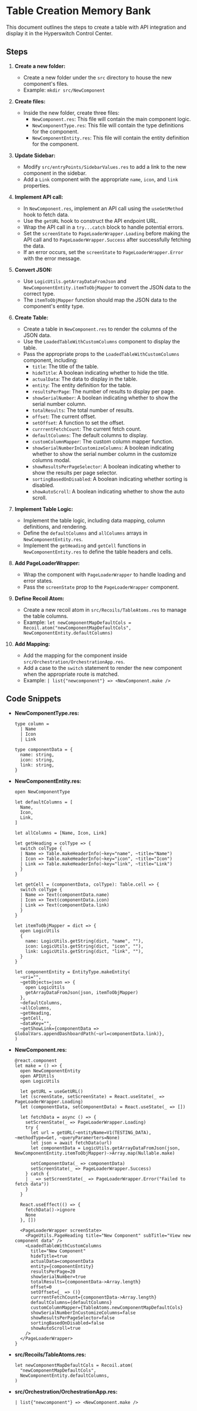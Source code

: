 # Table Creation Memory Bank

This document outlines the steps to create a table with API integration and display it in the Hyperswitch Control Center.

## Steps

1.  **Create a new folder:**
    *   Create a new folder under the `src` directory to house the new component's files.
    *   Example: `mkdir src/NewComponent`

2.  **Create files:**
    *   Inside the new folder, create three files:
        *   `NewComponent.res`: This file will contain the main component logic.
        *   `NewComponentType.res`: This file will contain the type definitions for the component.
        *   `NewComponentEntity.res`: This file will contain the entity definition for the component.

3.  **Update Sidebar:**
    *   Modify `src/entryPoints/SidebarValues.res` to add a link to the new component in the sidebar.
    *   Add a `Link` component with the appropriate `name`, `icon`, and `link` properties.

4.  **Implement API call:**
    *   In `NewComponent.res`, implement an API call using the `useGetMethod` hook to fetch data.
    *   Use the `getURL` hook to construct the API endpoint URL.
    *   Wrap the API call in a `try...catch` block to handle potential errors.
    *   Set the `screenState` to `PageLoaderWrapper.Loading` before making the API call and to `PageLoaderWrapper.Success` after successfully fetching the data.
    *   If an error occurs, set the `screenState` to `PageLoaderWrapper.Error` with the error message.

5.  **Convert JSON:**
    *   Use `LogicUtils.getArrayDataFromJson` and `NewComponentEntity.itemToObjMapper` to convert the JSON data to the correct type.
    *   The `itemToObjMapper` function should map the JSON data to the component's entity type.

6.  **Create Table:**
    *   Create a table in `NewComponent.res` to render the columns of the JSON data.
    *   Use the `LoadedTableWithCustomColumns` component to display the table.
    *   Pass the appropriate props to the `LoadedTableWithCustomColumns` component, including:
        *   `title`: The title of the table.
        *   `hideTitle`: A boolean indicating whether to hide the title.
        *   `actualData`: The data to display in the table.
        *   `entity`: The entity definition for the table.
        *   `resultsPerPage`: The number of results to display per page.
        *   `showSerialNumber`: A boolean indicating whether to show the serial number column.
        *   `totalResults`: The total number of results.
        *   `offset`: The current offset.
        *   `setOffset`: A function to set the offset.
        *   `currrentFetchCount`: The current fetch count.
        *   `defaultColumns`: The default columns to display.
        *   `customColumnMapper`: The custom column mapper function.
        *   `showSerialNumberInCustomizeColumns`: A boolean indicating whether to show the serial number column in the customize columns modal.
        *   `showResultsPerPageSelector`: A boolean indicating whether to show the results per page selector.
        *   `sortingBasedOnDisabled`: A boolean indicating whether sorting is disabled.
        *   `showAutoScroll`: A boolean indicating whether to show the auto scroll.

7.  **Implement Table Logic:**
    *   Implement the table logic, including data mapping, column definitions, and rendering.
    *   Define the `defaultColumns` and `allColumns` arrays in `NewComponentEntity.res`.
    *   Implement the `getHeading` and `getCell` functions in `NewComponentEntity.res` to define the table headers and cells.

8.  **Add PageLoaderWrapper:**
    *   Wrap the component with `PageLoaderWrapper` to handle loading and error states.
    *   Pass the `screenState` prop to the `PageLoaderWrapper` component.

9.  **Define Recoil Atom:**
    *   Create a new recoil atom in `src/Recoils/TableAtoms.res` to manage the table columns.
    *   Example: `let newComponentMapDefaultCols = Recoil.atom("newComponentMapDefaultCols", NewComponentEntity.defaultColumns)`

10. **Add Mapping:**
    *   Add the mapping for the component inside `src/Orchestration/OrchestrationApp.res`.
    *   Add a case to the `switch` statement to render the new component when the appropriate route is matched.
    *   Example: `| list{"newcomponent"} => <NewComponent.make />`

## Code Snippets

*   **NewComponentType.res:**

    ```rescript
    type column =
      | Name
      | Icon
      | Link

    type componentData = {
      name: string,
      icon: string,
      link: string,
    }
    ```

*   **NewComponentEntity.res:**

    ```rescript
    open NewComponentType

    let defaultColumns = [
      Name,
      Icon,
      Link,
    ]

    let allColumns = [Name, Icon, Link]

    let getHeading = colType => {
      switch colType {
      | Name => Table.makeHeaderInfo(~key="name", ~title="Name")
      | Icon => Table.makeHeaderInfo(~key="icon", ~title="Icon")
      | Link => Table.makeHeaderInfo(~key="link", ~title="Link")
      }
    }

    let getCell = (componentData, colType): Table.cell => {
      switch colType {
      | Name => Text(componentData.name)
      | Icon => Text(componentData.icon)
      | Link => Text(componentData.link)
      }
    }

    let itemToObjMapper = dict => {
      open LogicUtils
      {
        name: LogicUtils.getString(dict, "name", ""),
        icon: LogicUtils.getString(dict, "icon", ""),
        link: LogicUtils.getString(dict, "link", ""),
      }
    }

    let componentEntity = EntityType.makeEntity(
      ~uri="",
      ~getObjects=json => {
        open LogicUtils
        getArrayDataFromJson(json, itemToObjMapper)
      },
      ~defaultColumns,
      ~allColumns,
      ~getHeading,
      ~getCell,
      ~dataKey="",
      ~getShowLink={componentData => GlobalVars.appendDashboardPath(~url=componentData.link)},
    )
    ```

*   **NewComponent.res:**

    ```rescript
    @react.component
    let make = () => {
      open NewComponentEntity
      open APIUtils
      open LogicUtils

      let getURL = useGetURL()
      let (screenState, setScreenState) = React.useState(_ => PageLoaderWrapper.Loading)
      let (componentData, setComponentData) = React.useState(_ => [])

      let fetchData = async () => {
        setScreenState(_ => PageLoaderWrapper.Loading)
        try {
          let url = getURL(~entityName=V1(TESTING_DATA), ~methodType=Get, ~queryParamerters=None)
          let json = await fetchData(url)
          let componentData = LogicUtils.getArrayDataFromJson(json, NewComponentEntity.itemToObjMapper)->Array.map(Nullable.make)

          setComponentData(_ => componentData)
          setScreenState(_ => PageLoaderWrapper.Success)
        } catch {
        | _ => setScreenState(_ => PageLoaderWrapper.Error("Failed to fetch data"))
        }
      }

      React.useEffect(() => {
        fetchData()->ignore
        None
      }, [])

      <PageLoaderWrapper screenState>
        <PageUtils.PageHeading title="New Component" subTitle="View new component data" />
        <LoadedTableWithCustomColumns
          title="New Component"
          hideTitle=true
          actualData=componentData
          entity={componentEntity}
          resultsPerPage=20
          showSerialNumber=true
          totalResults={componentData->Array.length}
          offset=0
          setOffset={_ => ()}
          currrentFetchCount={componentData->Array.length}
          defaultColumns={defaultColumns}
          customColumnMapper={TableAtoms.newComponentMapDefaultCols}
          showSerialNumberInCustomizeColumns=false
          showResultsPerPageSelector=false
          sortingBasedOnDisabled=false
          showAutoScroll=true
        />
      </PageLoaderWrapper>
    }
    ```

*   **src/Recoils/TableAtoms.res:**

    ```rescript
    let newComponentMapDefaultCols = Recoil.atom(
      "newComponentMapDefaultCols",
      NewComponentEntity.defaultColumns,
    )
    ```

*   **src/Orchestration/OrchestrationApp.res:**

    ```rescript
    | list{"newcomponent"} => <NewComponent.make />
